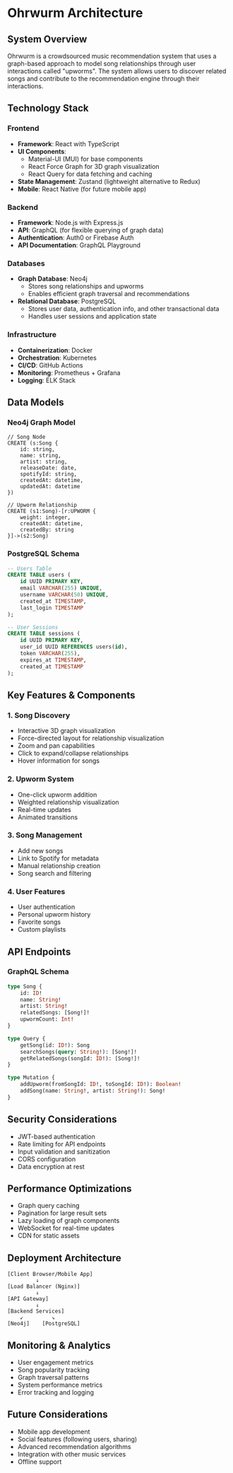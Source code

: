 # Ohrwurm Architecture

## System Overview
Ohrwurm is a crowdsourced music recommendation system that uses a graph-based approach to model song relationships through user interactions called "upworms". The system allows users to discover related songs and contribute to the recommendation engine through their interactions.

## Technology Stack

### Frontend
- **Framework**: React with TypeScript
- **UI Components**: 
  - Material-UI (MUI) for base components
  - React Force Graph for 3D graph visualization
  - React Query for data fetching and caching
- **State Management**: Zustand (lightweight alternative to Redux)
- **Mobile**: React Native (for future mobile app)

### Backend
- **Framework**: Node.js with Express.js
- **API**: GraphQL (for flexible querying of graph data)
- **Authentication**: Auth0 or Firebase Auth
- **API Documentation**: GraphQL Playground

### Databases
- **Graph Database**: Neo4j
  - Stores song relationships and upworms
  - Enables efficient graph traversal and recommendations
- **Relational Database**: PostgreSQL
  - Stores user data, authentication info, and other transactional data
  - Handles user sessions and application state

### Infrastructure
- **Containerization**: Docker
- **Orchestration**: Kubernetes
- **CI/CD**: GitHub Actions
- **Monitoring**: Prometheus + Grafana
- **Logging**: ELK Stack

## Data Models

### Neo4j Graph Model
```cypher
// Song Node
CREATE (s:Song {
    id: string,
    name: string,
    artist: string,
    releaseDate: date,
    spotifyId: string,
    createdAt: datetime,
    updatedAt: datetime
})

// Upworm Relationship
CREATE (s1:Song)-[r:UPWORM {
    weight: integer,
    createdAt: datetime,
    createdBy: string
}]->(s2:Song)
```

### PostgreSQL Schema
```sql
-- Users Table
CREATE TABLE users (
    id UUID PRIMARY KEY,
    email VARCHAR(255) UNIQUE,
    username VARCHAR(50) UNIQUE,
    created_at TIMESTAMP,
    last_login TIMESTAMP
);

-- User Sessions
CREATE TABLE sessions (
    id UUID PRIMARY KEY,
    user_id UUID REFERENCES users(id),
    token VARCHAR(255),
    expires_at TIMESTAMP,
    created_at TIMESTAMP
);
```

## Key Features & Components

### 1. Song Discovery
- Interactive 3D graph visualization
- Force-directed layout for relationship visualization
- Zoom and pan capabilities
- Click to expand/collapse relationships
- Hover information for songs

### 2. Upworm System
- One-click upworm addition
- Weighted relationship visualization
- Real-time updates
- Animated transitions

### 3. Song Management
- Add new songs
- Link to Spotify for metadata
- Manual relationship creation
- Song search and filtering

### 4. User Features
- User authentication
- Personal upworm history
- Favorite songs
- Custom playlists

## API Endpoints

### GraphQL Schema
```graphql
type Song {
    id: ID!
    name: String!
    artist: String!
    relatedSongs: [Song!]!
    upwormCount: Int!
}

type Query {
    getSong(id: ID!): Song
    searchSongs(query: String!): [Song!]!
    getRelatedSongs(songId: ID!): [Song!]!
}

type Mutation {
    addUpworm(fromSongId: ID!, toSongId: ID!): Boolean!
    addSong(name: String!, artist: String!): Song!
}
```

## Security Considerations
- JWT-based authentication
- Rate limiting for API endpoints
- Input validation and sanitization
- CORS configuration
- Data encryption at rest

## Performance Optimizations
- Graph query caching
- Pagination for large result sets
- Lazy loading of graph components
- WebSocket for real-time updates
- CDN for static assets

## Deployment Architecture
```
[Client Browser/Mobile App]
         ↓
[Load Balancer (Nginx)]
         ↓
[API Gateway]
         ↓
[Backend Services]
    ↙         ↘
[Neo4j]    [PostgreSQL]
```

## Monitoring & Analytics
- User engagement metrics
- Song popularity tracking
- Graph traversal patterns
- System performance metrics
- Error tracking and logging

## Future Considerations
- Mobile app development
- Social features (following users, sharing)
- Advanced recommendation algorithms
- Integration with other music services
- Offline support 
